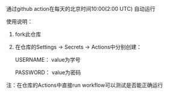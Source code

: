通过github action在每天的北京时间10:00(2:00 UTC) 自动运行

使用说明：

  1. fork此仓库

  2. 在仓库的Settings -> Secrets -> Actions中分别创建：
  
      USERNAME： value为学号
    
      PASSWORD： value为密码

  注：在仓库的Actions中直接run workflow可以测试是否能正确运行
